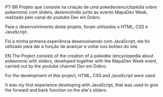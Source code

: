 PT-BR
Projeto que consiste na criação de uma pokedex(enciclopédia sobre pokemons) com sliders, desenvolvido junto ao evento MapaDev Week, realizado pelo canal do youtube Dev em Dobro.

Para o desenvolvimento deste projeto, foram utilizados o HTML, CSS e JavaScript.

Foi a minha primeira experiência desenvolvendo com JavaScript, ele foi utilizado para dar a função de avançar e voltar nos botões do site.

EN
The Project consists of the creation of a pokedex (encyclopedia about pokemons) with sliders, developed together with the MapaDev Week event, carried out by the youtube channel Dev em Dobro.

For the development of this project, HTML, CSS and JavaScript were used.

It was my first experience developing with JavaScript, that was used to give the forward and back function on the site's sliders.